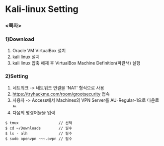 # Kali-linux Setting

### <목차> ###

### 1)Download

  1. Oracle VM VirtualBox 설치
  2. kali linux 설치
  3. kali linux 압축 해제 후 VirtualBox Machine Definition(파란색) 실행


### 2)Setting

   1. 네트워크 -> 네트워크 연결을 'NAT' 형식으로 사용
   2. https://tryhackme.com/room/grootsecurity 접속
   3. 사용자 -> Access에서 Machines의 VPN Server를 AU-Regular-1으로 다운로드
   4. 다음의 명령어들을 입력

```
$ tmux                  // 선택
$ cd ~/Downloads        // 필수
$ ls - alh              // 필수
$ sudo openvpn ~~~.ovpn // 필수
```
